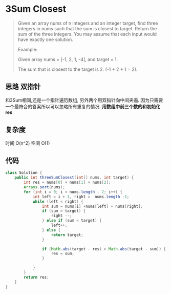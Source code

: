# 3Sum Closest

> Given an array nums of n integers and an integer target, find three integers in nums such that the sum is closest to target. Return the sum of the three integers. You may assume that each input would have exactly one solution.
> 
> Example:
> 
> Given array nums = [-1, 2, 1, -4], and target = 1.
> 
> The sum that is closest to the target is 2. (-1 + 2 + 1 = 2).

## 思路 双指针
和3Sum相同,还是一个指针遍历数组, 另外两个用双指针向中间夹逼.
因为只需要一个最符合的答案所以可以忽略所有重复的情况.
**用数组中前三个数的和初始化res**
## 复杂度
时间 O(n^2) 空间 O(1)

## 代码
```java
class Solution {
    public int threeSumClosest(int[] nums, int target) {
        int res = nums[0] + nums[1] + nums[2];
        Arrays.sort(nums);
        for (int i = 0; i < nums.length - 2; i++) {
            int left = i + 1, right =  nums.length -1;
            while (left < right) {
                int sum = nums[i] +nums[left] + nums[right];
                if (sum > target) {
                    right --;
                } else if (sum < target) {
                    left++;
                } else {
                    return target;
                }

                if (Math.abs(target - res) > Math.abs(target - sum)) {
                    res = sum;
                }

            }
        }
        return res;
    }
}
```
